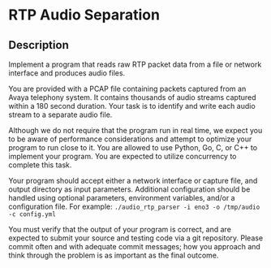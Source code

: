 # RTP Audio Separation

## Description

Implement a program that reads raw RTP packet data from a file or network interface and produces audio files.

You are provided with a PCAP file containing packets captured from an Avaya telephony system. It contains thousands of audio streams captured within a 180 second duration. Your task is to identify and write each audio stream to a separate audio file. 

Although we do not require that the program run in real time, we expect you to be aware of performance considerations and attempt to optimize your program to run close to it. You are allowed to use Python, Go, C, or C++ to implement your program. You are expected to utilize concurrency to complete this task.

Your program should accept either a network interface or capture file, and output directory as input parameters. Additional configuration should be handled using optional parameters, environment variables, and/or a configuration file. 
For example: `./audio_rtp_parser -i eno3 -o /tmp/audio -c config.yml`

You must verify that the output of your program is correct, and are expected to submit your source and testing code via a git repository. Please commit often and with adequate commit messages; how you approach and think through the problem is as important as the final outcome.